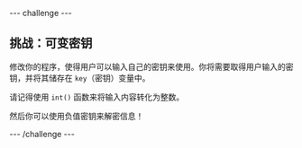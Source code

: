 --- challenge ---
## 挑战：可变密钥
修改你的程序，使得用户可以输入自己的密钥来使用。你将需要取得用户输入的密钥，并将其储存在 `key`（密钥）变量中。

请记得使用 `int()` 函数来将输入内容转化为整数。

然后你可以使用负值密钥来解密信息！




--- /challenge ---
